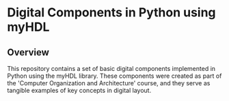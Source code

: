 # Digital Components in Python using myHDL

## Overview
This repository contains a set of basic digital components implemented in Python using the myHDL library.
These components were created as part of the 'Computer Organization and Architecture' course, and they serve as tangible examples of key concepts in digital layout.